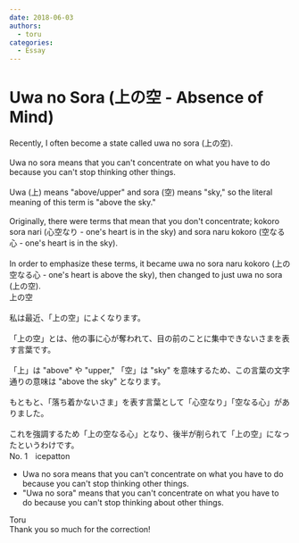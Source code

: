 ```yaml
---
date: 2018-06-03
authors:
  - toru
categories:
  - Essay
---
```


<h1 id="subject_show">Uwa no Sora (上の空 - Absence of Mind)</h1>
<div class="date" hidden>Jun 3, 2018 12:51</div>
<div id="post"><div id="body_show_ori">
Recently, I often become a state called uwa no sora (上の空).<br/><br/>Uwa no sora means that you can't concentrate on what you have to do because you can't stop thinking other things.<br/><br/>Uwa (上) means "above/upper" and sora (空) means "sky," so the literal meaning of this term is "above the sky."<br/><br/>Originally, there were terms that mean that you don't concentrate; kokoro sora nari (心空なり - one's heart is in the sky) and sora naru kokoro (空なる心 - one's heart is in the sky).<br/><br/>In order to emphasize these terms, it became uwa no sora naru kokoro (上の空なる心 - one's heart is above the sky), then changed to just uwa no sora (上の空).
</div></div>

<!-- more -->

<div id="post_ja"><div id="body_show_mo">
上の空<br/><br/>私は最近、「上の空」によくなります。<br/><br/>「上の空」とは、他の事に心が奪われて、目の前のことに集中できないさまを表す言葉です。<br/><br/>「上」は "above" や "upper," 「空」は "sky" を意味するため、この言葉の文字通りの意味は "above the sky" となります。<br/><br/>もともと、「落ち着かないさま」を表す言葉として「心空なり」「空なる心」がありました。<br/><br/>これを強調するため「上の空なる心」となり、後半が削られて「上の空」になったというわけです。
</div></div>
<div id="block"><div class="first_name"> No. 1　<span class="just_name">icepatton</span></div><div id="block2">
<ul class="correction_field">
<li class="incorrect">Uwa no sora means that you can't concentrate on what you have to do because you can't stop thinking other things.</li>
<li class="corrected correct">
<span class="f_blue">"</span>Uwa no sora<span class="f_blue">"</span> means that you can't concentrate on what you have to do because you can't stop thinking <span class="f_red">about</span> other things.
</li>
</ul>
</div><div class="name"><span class="just_name">Toru</span><br>
Thank you so much for the correction!
</div>
</div>
